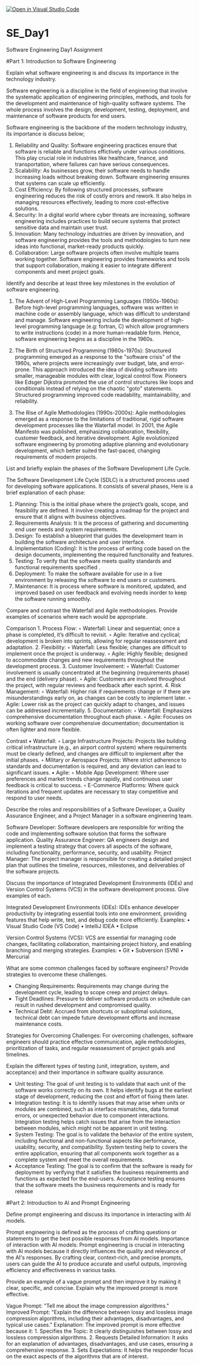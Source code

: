 [![Open in Visual Studio Code](https://classroom.github.com/assets/open-in-vscode-2e0aaae1b6195c2367325f4f02e2d04e9abb55f0b24a779b69b11b9e10269abc.svg)](https://classroom.github.com/online_ide?assignment_repo_id=15571568&assignment_repo_type=AssignmentRepo)
# SE_Day1
Software Engineering Day1 Assignment

#Part 1: Introduction to Software Engineering

Explain what software engineering is and discuss its importance in the technology industry.

Software engineering is a discipline in the field of engineering that involve the systematic application of engineering principles, methods, and tools for the development and maintenance of high-quality software systems. The whole process involves the design, development, testing, deployment, and maintenance of software products for end users.

Software engineering is the backbone of the modern technology industry, its importance is discuss below;
 1. Reliability and Quality: Software engineering practices ensure that software is reliable and functions effictively under various conditions. This play crucial role in industries like healthcare,             finance, and transportation, where failures can have serious consequences.
 2. Scalability: As businesses grow, their software needs to handle increasing loads without breaking down. Software engineering ensures that systems can scale up efficiently.
 3. Cost Efficiency: By following structured processes, software engineering reduces the risk of costly errors and rework. It also helps in managing resources effectively, leading to more cost-effective         solutions.
 4. Security: In a digital world where cyber threats are increasing, software engineering includes practices to build secure systems that protect sensitive data and maintain user trust.
 5. Innovation: Many technology industries are driven by innovation, and software engineering provides the tools and methodologies to turn new ideas into functional, market-ready products quickly.
 6. Collaboration: Large software projects often involve multiple teams working together. Software engineering provides frameworks and tools that support collaboration, making it easier to integrate             different components and meet project goals.


Identify and describe at least three key milestones in the evolution of software engineering.

1. The Advent of High-Level Programming Languages (1950s-1960s):
   Before high-level programming languages, software was written in machine code or assembly language, which was difficult to understand and manage. Software engineering include the development of
   high-level programming language (e.g: fortran, C) which allow programmers to write instructions (code) in a more human-readable form. Hence, software engineering begins as a discipline in the 1960s.

3. The Birth of Structured Programming (1960s-1970s):
   Structured programming emerged as a response to the "software crisis" of the 1960s, where projects were increasingly over budget, late, and error-prone. This approach introduced the idea of dividing         software into smaller, manageable modules with clear, logical control flow. Pioneers like Edsger Dijkstra promoted the use of control structures like loops and conditionals instead of relying on the         chaotic "goto" statements. Structured programming improved code readability, maintainability, and reliability.

4. The Rise of Agile Methodologies (1990s-2000s):
   Agile methodologies emerged as a response to the limitations of traditional, rigid software development processes like the Waterfall model. In 2001, the Agile Manifesto was published, emphasizing            collaboration, flexibility, customer feedback, and iterative development. Agile evolutionized software engineering by promoting adaptive planning and evolutionary development, which better suited the        fast-paced, changing requirements of modern projects.


List and briefly explain the phases of the Software Development Life Cycle.

The Software Development Life Cycle (SDLC) is a structured process used for developing software applications. It consists of several phases, Here is a brief explanation of each phase:
1. Planning: This is the initial phase where the project’s goals, scope, and feasibility are defined. It involve creating a roadmap for the project and ensure that it aligns with business objectives.
2. Requirements Analysis: It is the process of gathering and documenting end user needs and system requirements.
3. Design: To establish a blueprint that guides the development team in building the software architecture and user interface.
4. Implementation (Coding): It is the process of writing code based on the design documents, implementing the required functionality and features.
5. Testing: To verify that the software meets quality standards and functional requirements specified .
6. Deployment: To make the software available for use in a live environment by releasing the software to end users or customers.
7. Maintenance: It is process where software is monitored, updated, and improved based on user feedback and evolving needs inorder to keep the software running smoothly.


Compare and contrast the Waterfall and Agile methodologies. Provide examples of scenarios where each would be appropriate.

Comparison
    1. Process Flow:
        ◦ Waterfall: Linear and sequential; once a phase is completed, it’s difficult to revisit.
        ◦ Agile: Iterative and cyclical; development is broken into sprints, allowing for regular reassessment and adaptation.
    2. Flexibility:
        ◦ Waterfall: Less flexible; changes are difficult to implement once the project is underway.
        ◦ Agile: Highly flexible; designed to accommodate changes and new requirements throughout the development process.
    3. Customer Involvement:
        ◦ Waterfall: Customer involvement is usually concentrated at the beginning (requirements phase) and the end (delivery phase).
        ◦ Agile: Customers are involved throughout the project, with regular reviews and feedback after each sprint.
    4. Risk Management:
        ◦ Waterfall: Higher risk if requirements change or if there are misunderstandings early on, as changes can be costly to implement later.
        ◦ Agile: Lower risk as the project can quickly adapt to changes, and issues can be addressed incrementally.
    5. Documentation:
        ◦ Waterfall: Emphasizes comprehensive documentation throughout each phase.
        ◦ Agile: Focuses on working software over comprehensive documentation; documentation is often lighter and more flexible.

  Contrast
    • Waterfall:
        ◦ Large Infrastructure Projects: Projects like building critical infrastructure (e.g., an airport control system) where requirements must be clearly defined, and changes are difficult to implement              after the initial phases.
        ◦ Military or Aerospace Projects: Where strict adherence to standards and documentation is required, and any deviation can lead to significant issues.
    • Agile:
        ◦ Mobile App Development: Where user preferences and market trends change rapidly, and continuous user feedback is critical to success.
        ◦ E-Commerce Platforms: Where quick iterations and frequent updates are necessary to stay competitive and respond to user needs.


Describe the roles and responsibilities of a Software Developer, a Quality Assurance Engineer, and a Project Manager in a software engineering team.

Software Developer: Software developers are responsible for writing the code and implementing software solution that forms the software application.
Quality Assurance Engineer: QA engineers design and implement a testing strategy that covers all aspects of the software, including functionality, performance, security, and usability.
Project Manager: The project manager is responsible for creating a detailed project plan that outlines the timeline, resources, milestones, and deliverables of the software projects. 


Discuss the importance of Integrated Development Environments (IDEs) and Version Control Systems (VCS) in the software development process. Give examples of each.

Integrated Development Environments (IDEs): IDEs enhance developer productivity by integrating essential tools into one environment, providing features that help write, test, and debug code more efficiently.
Examples:
    • Visual Studio Code (VS Code)
    • IntelliJ IDEA
    • Eclipse

Version Control Systems (VCS): VCS are essential for managing code changes, facilitating collaboration, maintaining project history, and enabling branching and merging strategies.
Examples:
    • Git
    • Subversion (SVN)
    • Mercurial

    
What are some common challenges faced by software engineers? Provide strategies to overcome these challenges.

- Changing Requirements: Requirements may change during the development cycle, leading to scope creep and project delays.
- Tight Deadlines: Pressure to deliver software products on schedule can result in rushed development and compromised quality.
- Technical Debt: Accrued from shortcuts or suboptimal solutions, technical debt can impede future development efforts and increase maintenance costs.

Strategies for Overcoming Challenges: For overcoming challenges, software engineers should practice effective communication, agile methodologies, prioritization of tasks, and regular reassessment of project goals and timelines.


Explain the different types of testing (unit, integration, system, and acceptance) and their importance in software quality assurance.

- Unit testing: The goal of unit testing is to validate that each unit of the software works correctly on its own. It helps identify bugs at the earliest stage of development, reducing the cost and effort     of fixing them later.
- Integration testing: It is to identify issues that may arise when units or modules are combined, such as interface mismatches, data format errors, or unexpected behavior due to component interactions.       Integration testing helps catch issues that arise from the interaction between modules, which might not be apparent in unit testing.
- System Testing: The goal is to validate the behavior of the entire system, including functional and non-functional aspects like performance, usability, security, and compatibility. System testing help to    covers the entire application, ensuring that all components work together as a complete system and meet the overall requirements.
- Acceptance Testing: The goal is to confirm that the software is ready for deployment by verifying that it satisfies the business requirements and functions as expected for the end-users. Acceptance          testing ensures that the software meets the business requirements and is ready for release


#Part 2: Introduction to AI and Prompt Engineering


Define prompt engineering and discuss its importance in interacting with AI models.

Prompt engineering is defined as the process of crafting questions or statements to get the best possible responses from AI models.
Importance of interaction with AI models: Prompt engineering is crucial in interacting with AI models because it directly influences the quality and relevance of the AI's responses. By crafting clear, context-rich, and precise prompts, users can guide the AI to produce accurate and useful outputs, improving efficiency and effectiveness in various tasks. 

Provide an example of a vague prompt and then improve it by making it clear, specific, and concise. Explain why the improved prompt is more effective.

Vague Prompt: "Tell me about the image compression algorithms."
Improved Prompt: "Explain the difference between lossy and lossless image compression algorithms, including their advantages, disadvantages, and typical use cases."
Explanation:
The improved prompt is more effective because it:
    1. Specifies the Topic: It clearly distinguishes between lossy and lossless compression algorithms.
    2. Requests Detailed Information: It asks for an explanation of advantages, disadvantages, and use cases, ensuring a comprehensive response.
    3. Sets Expectations: It helps the responder focus on the exact aspects of the algorithms that are of interest.
